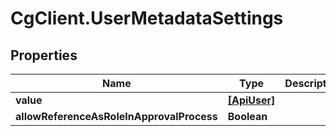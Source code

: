 # CgClient.UserMetadataSettings

## Properties

Name | Type | Description | Notes
------------ | ------------- | ------------- | -------------
**value** | [**[ApiUser]**](ApiUser.md) |  | [optional] 
**allowReferenceAsRoleInApprovalProcess** | **Boolean** |  | [optional] 


